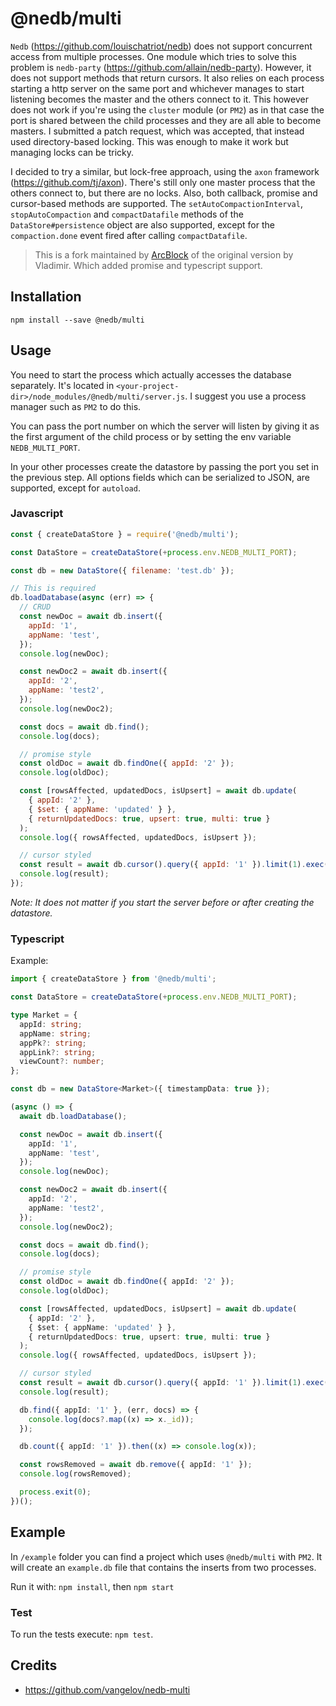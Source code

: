 # @nedb/multi

`Nedb` (https://github.com/louischatriot/nedb) does not support concurrent access from multiple processes. One module which tries to solve this problem is `nedb-party` (https://github.com/allain/nedb-party). However, it does not support methods that return cursors. It also relies on each process starting a http server on the same port and whichever manages to start listening becomes the master and the others connect to it. This however does not work if you're using the `cluster` module (or `PM2`) as in that case the port is shared between the child processes and they are all able to become masters. I submitted a patch request, which was accepted, that instead used directory-based locking. This was enough to make it work but managing locks can be tricky.

I decided to try a similar, but lock-free approach, using the `axon` framework (https://github.com/tj/axon). There's still only one master process that the others connect to, but there are no locks. Also, both callback, promise and cursor-based methods are supported. The `setAutoCompactionInterval`, `stopAutoCompaction` and `compactDatafile` methods of the `DataStore#persistence` object are also supported, except for the `compaction.done` event fired after calling `compactDatafile`.

> This is a fork maintained by [ArcBlock](https://www.arcblock.io) of the original version by Vladimir. Which added promise and typescript support.

## Installation

`npm install --save @nedb/multi`

## Usage

You need to start the process which actually accesses the database separately. It's located in `<your-project-dir>/node_modules/@nedb/multi/server.js`. I suggest you use a process manager such as `PM2` to do this.

You can pass the port number on which the server will listen by giving it as the first argument of the child process or by setting the env variable `NEDB_MULTI_PORT`.

In your other processes create the datastore by passing the port you set in the previous step. All options fields which can be serialized to JSON, are supported, except for `autoload`.

### Javascript

```javascript
const { createDataStore } = require('@nedb/multi');

const DataStore = createDataStore(+process.env.NEDB_MULTI_PORT);

const db = new DataStore({ filename: 'test.db' });

// This is required
db.loadDatabase(async (err) => {
  // CRUD
  const newDoc = await db.insert({
    appId: '1',
    appName: 'test',
  });
  console.log(newDoc);

  const newDoc2 = await db.insert({
    appId: '2',
    appName: 'test2',
  });
  console.log(newDoc2);

  const docs = await db.find();
  console.log(docs);

  // promise style
  const oldDoc = await db.findOne({ appId: '2' });
  console.log(oldDoc);

  const [rowsAffected, updatedDocs, isUpsert] = await db.update(
    { appId: '2' },
    { $set: { appName: 'updated' } },
    { returnUpdatedDocs: true, upsert: true, multi: true }
  );
  console.log({ rowsAffected, updatedDocs, isUpsert });

  // cursor styled
  const result = await db.cursor().query({ appId: '1' }).limit(1).exec();
  console.log(result);
});
```

_Note: It does not matter if you start the server before or after creating the datastore._

### Typescript

Example:

```typescript
import { createDataStore } from '@nedb/multi';

const DataStore = createDataStore(+process.env.NEDB_MULTI_PORT);

type Market = {
  appId: string;
  appName: string;
  appPk?: string;
  appLink?: string;
  viewCount?: number;
};

const db = new DataStore<Market>({ timestampData: true });

(async () => {
  await db.loadDatabase();

  const newDoc = await db.insert({
    appId: '1',
    appName: 'test',
  });
  console.log(newDoc);

  const newDoc2 = await db.insert({
    appId: '2',
    appName: 'test2',
  });
  console.log(newDoc2);

  const docs = await db.find();
  console.log(docs);

  // promise style
  const oldDoc = await db.findOne({ appId: '2' });
  console.log(oldDoc);

  const [rowsAffected, updatedDocs, isUpsert] = await db.update(
    { appId: '2' },
    { $set: { appName: 'updated' } },
    { returnUpdatedDocs: true, upsert: true, multi: true }
  );
  console.log({ rowsAffected, updatedDocs, isUpsert });

  // cursor styled
  const result = await db.cursor().query({ appId: '1' }).limit(1).exec();
  console.log(result);

  db.find({ appId: '1' }, (err, docs) => {
    console.log(docs?.map((x) => x._id));
  });

  db.count({ appId: '1' }).then((x) => console.log(x));

  const rowsRemoved = await db.remove({ appId: '1' });
  console.log(rowsRemoved);

  process.exit(0);
})();
```

## Example

In `/example` folder you can find a project which uses `@nedb/multi` with `PM2`. It will create an `example.db` file that contains the inserts from two processes.

Run it with: `npm install`, then `npm start`

### Test

To run the tests execute: `npm test`.

## Credits

- https://github.com/vangelov/nedb-multi
